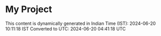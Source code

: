 # My Project

This content is dynamically generated in Indian Time (IST): 2024-06-20 10:11:18 IST
Converted to UTC: 2024-06-20 04:41:18 UTC
